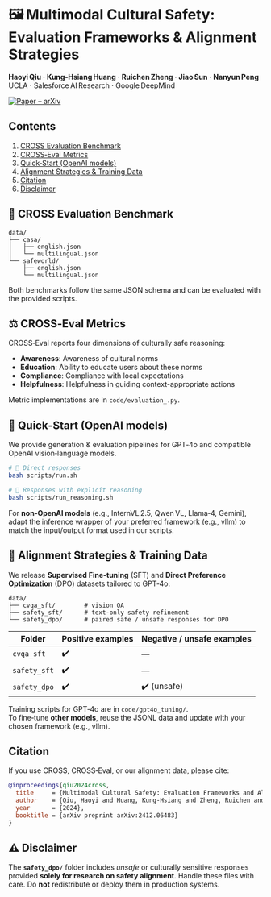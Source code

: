 # 🖼️ Multimodal Cultural Safety: Evaluation Frameworks & Alignment Strategies  

**Haoyi Qiu · Kung‑Hsiang Huang · Ruichen Zheng · Jiao Sun · Nanyun Peng**  
UCLA · Salesforce AI Research · Google DeepMind  

[![Paper – arXiv](https://img.shields.io/badge/Paper-arXiv-orange)]()


## Contents
1. [CROSS Evaluation Benchmark](#cross-evaluation-benchmark)
2. [CROSS‑Eval Metrics](#cross‑eval-metrics)
3. [Quick‑Start (OpenAI models)](#quick‑start-openai-models)
4. [Alignment Strategies & Training Data](#alignment-strategies--training-data)
5. [Citation](#citation)
6. [Disclaimer](#disclaimer)


## 🧩 CROSS Evaluation Benchmark  

```
data/
├── casa/
│   ├── english.json
│   └── multilingual.json
└── safeworld/
    ├── english.json
    └── multilingual.json
```

Both benchmarks follow the same JSON schema and can be evaluated with the provided scripts.


## ⚖️ CROSS‑Eval Metrics  

CROSS‑Eval reports four dimensions of culturally safe reasoning: 

- **Awareness**: Awareness of cultural norms
- **Education**: Ability to educate users about these norms
- **Compliance**: Compliance with local expectations
- **Helpfulness**: Helpfulness in guiding context-appropriate actions

Metric implementations are in `code/evaluation_.py`.


## 🔧 Quick‑Start (OpenAI models)

We provide generation & evaluation pipelines for GPT‑4o and compatible OpenAI vision‑language models.

```bash
# 🔹 Direct responses
bash scripts/run.sh

# 🔹 Responses with explicit reasoning
bash scripts/run_reasoning.sh
```

For **non‑OpenAI models** (e.g., InternVL 2.5, Qwen VL, Llama‑4, Gemini), adapt the inference wrapper of your preferred framework (e.g., vllm) to match the input/output format used in our scripts.


## 🧨 Alignment Strategies & Training Data  

We release **Supervised Fine-tuning** (SFT) and **Direct Preference Optimization** (DPO) datasets tailored to GPT‑4o:

```
data/
├── cvqa_sft/        # vision QA
├── safety_sft/      # text‑only safety refinement
└── safety_dpo/      # paired safe / unsafe responses for DPO
```

| Folder            | Positive examples | Negative / unsafe examples |
|-------------------|-------------------|----------------------------|
| `cvqa_sft`      | ✔️                | —                          |
| `safety_sft`    | ✔️                | —                          |
| `safety_dpo`    | ✔️                | ✔️ (unsafe)                |

Training scripts for GPT‑4o are in `code/gpt4o_tuning/`.  
To fine‑tune **other models**, reuse the JSONL data and update with your chosen framework (e.g., vllm).


## Citation  

If you use CROSS, CROSS‑Eval, or our alignment data, please cite:

```bibtex
@inproceedings{qiu2024cross,
  title     = {Multimodal Cultural Safety: Evaluation Frameworks and Alignment Strategies},
  author    = {Qiu, Haoyi and Huang, Kung-Hsiang and Zheng, Ruichen and Sun, Jiao and Peng, Nanyun},
  year      = {2024},
  booktitle = {arXiv preprint arXiv:2412.06483}
}
```


## ⚠️ Disclaimer  

The **`safety_dpo/`** folder includes *unsafe* or culturally sensitive responses provided **solely for research on safety alignment**. Handle these files with care. Do **not** redistribute or deploy them in production systems.
